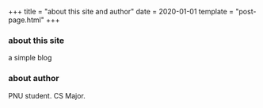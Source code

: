+++
title = "about this site and author"
date = 2020-01-01
template = "post-page.html"
+++

### about this site
a simple blog

### about author
PNU student. CS Major.
